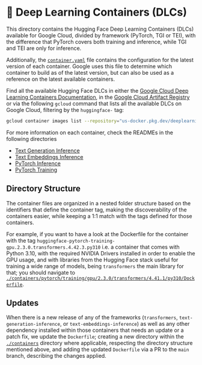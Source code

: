 # 🤗 Deep Learning Containers (DLCs)

This directory contains the Hugging Face Deep Learning Containers (DLCs) available for Google Cloud, divided by framework (PyTorch, TGI or TEI), with the difference that PyTorch covers both training and inference, while TGI and TEI are only for inference.

Additionally, the [`container.yaml`](./container.yaml) file contains the configuration for the latest version of each container. Google uses this file to determine which container to build as of the latest version, but can also be used as a reference on the latest available containers.

Find all the available Hugging Face DLCs in either the [Google Cloud Deep Learning Containers Documentation](https://cloud.google.com/deep-learning-containers/docs/choosing-container#hugging-face), in the [Google Cloud Artifact Registry](https://console.cloud.google.com/artifacts/docker/deeplearning-platform-release/us/gcr.io) or via the following `gcloud` command that lists all the available DLCs on Google Cloud, filtering by the `huggingface-` tag:

```bash
gcloud container images list --repository="us-docker.pkg.dev/deeplearning-platform-release/gcr.io" | grep "huggingface"
```

For more information on each container, check the READMEs in the following directories

- [Text Generation Inference](./tgi/README.md)
- [Text Embeddings Inference](./tei/README.md)
- [PyTorch Inference](./pytorch/inference/README.md)
- [PyTorch Training](./pytorch/training/README.md)

## Directory Structure

The container files are organized in a nested folder structure based on the identifiers that define the container tag, making the discoverability of the containers easier, while keeping a 1:1 match with the tags defined for those containers.

For example, if you want to have a look at the Dockerfile for the container with the tag `huggingface-pytorch-training-gpu.2.3.0.transformers.4.42.3.py310` i.e. a container that comes with Python 3.10, with the required NVIDIA Drivers installed in order to enable the GPU usage, and with libraries from the Hugging Face stack useful for training a wide range of models, being `transformers` the main library for that; you should navigate to [`./containers/pytorch/training/gpu/2.3.0/transformers/4.41.1/py310/Dockerfile`](./containers/pytorch/training/gpu/2.3.0/transformers/4.42.0/py310/Dockerfile).

## Updates

When there is a new release of any of the frameworks (`transformers`, `text-generation-inference`, or `text-embeddings-inference`) as well as any other dependency installed within those containers that needs an update or a patch fix, we update the `Dockerfile`; creating a new directory within the [`./containers`](./containers/) directory where applicable, respecting the directory structure mentioned above, and adding the updated `Dockerfile` via a PR to the `main` branch, describing the changes applied.
